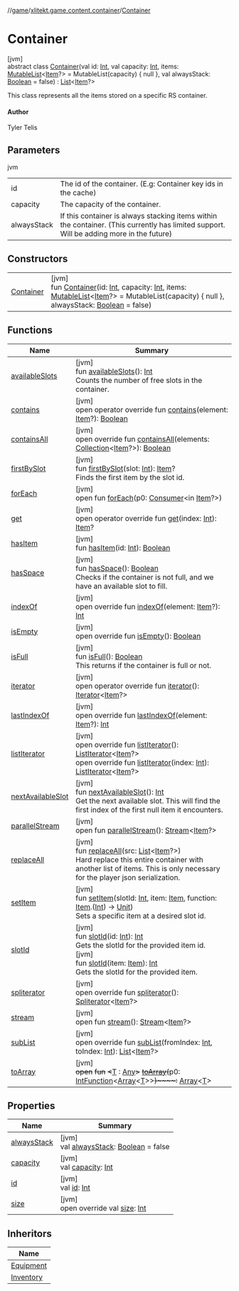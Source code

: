 //[game](../../../index.md)/[xlitekt.game.content.container](../index.md)/[Container](index.md)

# Container

[jvm]\
abstract class [Container](index.md)(val id: [Int](https://kotlinlang.org/api/latest/jvm/stdlib/kotlin/-int/index.html), val capacity: [Int](https://kotlinlang.org/api/latest/jvm/stdlib/kotlin/-int/index.html), items: [MutableList](https://kotlinlang.org/api/latest/jvm/stdlib/kotlin.collections/-mutable-list/index.html)&lt;[Item](../../xlitekt.game.content.item/-item/index.md)?&gt; = MutableList(capacity) { null }, val alwaysStack: [Boolean](https://kotlinlang.org/api/latest/jvm/stdlib/kotlin/-boolean/index.html) = false) : [List](https://kotlinlang.org/api/latest/jvm/stdlib/kotlin.collections/-list/index.html)&lt;[Item](../../xlitekt.game.content.item/-item/index.md)?&gt; 

This class represents all the items stored on a specific RS container.

#### Author

Tyler Telis

## Parameters

jvm

| | |
|---|---|
| id | The id of the container. (E.g: Container key ids in the cache) |
| capacity | The capacity of the container. |
| alwaysStack | If this container is always stacking items within the container. (This currently has limited support. Will be adding more in the future) |

## Constructors

| | |
|---|---|
| [Container](-container.md) | [jvm]<br>fun [Container](-container.md)(id: [Int](https://kotlinlang.org/api/latest/jvm/stdlib/kotlin/-int/index.html), capacity: [Int](https://kotlinlang.org/api/latest/jvm/stdlib/kotlin/-int/index.html), items: [MutableList](https://kotlinlang.org/api/latest/jvm/stdlib/kotlin.collections/-mutable-list/index.html)&lt;[Item](../../xlitekt.game.content.item/-item/index.md)?&gt; = MutableList(capacity) { null }, alwaysStack: [Boolean](https://kotlinlang.org/api/latest/jvm/stdlib/kotlin/-boolean/index.html) = false) |

## Functions

| Name | Summary |
|---|---|
| [availableSlots](available-slots.md) | [jvm]<br>fun [availableSlots](available-slots.md)(): [Int](https://kotlinlang.org/api/latest/jvm/stdlib/kotlin/-int/index.html)<br>Counts the number of free slots in the container. |
| [contains](../../xlitekt.game.content.container.inventory/-inventory/index.md#-832982485%2FFunctions%2F440369633) | [jvm]<br>open operator override fun [contains](../../xlitekt.game.content.container.inventory/-inventory/index.md#-832982485%2FFunctions%2F440369633)(element: [Item](../../xlitekt.game.content.item/-item/index.md)?): [Boolean](https://kotlinlang.org/api/latest/jvm/stdlib/kotlin/-boolean/index.html) |
| [containsAll](../../xlitekt.game.content.container.inventory/-inventory/index.md#1748844052%2FFunctions%2F440369633) | [jvm]<br>open override fun [containsAll](../../xlitekt.game.content.container.inventory/-inventory/index.md#1748844052%2FFunctions%2F440369633)(elements: [Collection](https://kotlinlang.org/api/latest/jvm/stdlib/kotlin.collections/-collection/index.html)&lt;[Item](../../xlitekt.game.content.item/-item/index.md)?&gt;): [Boolean](https://kotlinlang.org/api/latest/jvm/stdlib/kotlin/-boolean/index.html) |
| [firstBySlot](first-by-slot.md) | [jvm]<br>fun [firstBySlot](first-by-slot.md)(slot: [Int](https://kotlinlang.org/api/latest/jvm/stdlib/kotlin/-int/index.html)): [Item](../../xlitekt.game.content.item/-item/index.md)?<br>Finds the first item by the slot id. |
| [forEach](../../xlitekt.game.content.container.inventory/-inventory/index.md#-787918496%2FFunctions%2F440369633) | [jvm]<br>open fun [forEach](../../xlitekt.game.content.container.inventory/-inventory/index.md#-787918496%2FFunctions%2F440369633)(p0: [Consumer](https://docs.oracle.com/javase/8/docs/api/java/util/function/Consumer.html)&lt;in [Item](../../xlitekt.game.content.item/-item/index.md)?&gt;) |
| [get](../../xlitekt.game.queue/-queued-script-list/index.md#961975567%2FFunctions%2F440369633) | [jvm]<br>open operator override fun [get](../../xlitekt.game.queue/-queued-script-list/index.md#961975567%2FFunctions%2F440369633)(index: [Int](https://kotlinlang.org/api/latest/jvm/stdlib/kotlin/-int/index.html)): [Item](../../xlitekt.game.content.item/-item/index.md)? |
| [hasItem](has-item.md) | [jvm]<br>fun [hasItem](has-item.md)(id: [Int](https://kotlinlang.org/api/latest/jvm/stdlib/kotlin/-int/index.html)): [Boolean](https://kotlinlang.org/api/latest/jvm/stdlib/kotlin/-boolean/index.html) |
| [hasSpace](has-space.md) | [jvm]<br>fun [hasSpace](has-space.md)(): [Boolean](https://kotlinlang.org/api/latest/jvm/stdlib/kotlin/-boolean/index.html)<br>Checks if the container is not full, and we have an available slot to fill. |
| [indexOf](../../xlitekt.game.content.container.inventory/-inventory/index.md#-2006796799%2FFunctions%2F440369633) | [jvm]<br>open override fun [indexOf](../../xlitekt.game.content.container.inventory/-inventory/index.md#-2006796799%2FFunctions%2F440369633)(element: [Item](../../xlitekt.game.content.item/-item/index.md)?): [Int](https://kotlinlang.org/api/latest/jvm/stdlib/kotlin/-int/index.html) |
| [isEmpty](../../xlitekt.game.queue/-queued-script-list/index.md#-1000881820%2FFunctions%2F440369633) | [jvm]<br>open override fun [isEmpty](../../xlitekt.game.queue/-queued-script-list/index.md#-1000881820%2FFunctions%2F440369633)(): [Boolean](https://kotlinlang.org/api/latest/jvm/stdlib/kotlin/-boolean/index.html) |
| [isFull](is-full.md) | [jvm]<br>fun [isFull](is-full.md)(): [Boolean](https://kotlinlang.org/api/latest/jvm/stdlib/kotlin/-boolean/index.html)<br>This returns if the container is full or not. |
| [iterator](../../xlitekt.game.queue/-queued-script-list/index.md#-1577986619%2FFunctions%2F440369633) | [jvm]<br>open operator override fun [iterator](../../xlitekt.game.queue/-queued-script-list/index.md#-1577986619%2FFunctions%2F440369633)(): [Iterator](https://kotlinlang.org/api/latest/jvm/stdlib/kotlin.collections/-iterator/index.html)&lt;[Item](../../xlitekt.game.content.item/-item/index.md)?&gt; |
| [lastIndexOf](../../xlitekt.game.content.container.inventory/-inventory/index.md#-271149685%2FFunctions%2F440369633) | [jvm]<br>open override fun [lastIndexOf](../../xlitekt.game.content.container.inventory/-inventory/index.md#-271149685%2FFunctions%2F440369633)(element: [Item](../../xlitekt.game.content.item/-item/index.md)?): [Int](https://kotlinlang.org/api/latest/jvm/stdlib/kotlin/-int/index.html) |
| [listIterator](../../xlitekt.game.queue/-queued-script-list/index.md#-236165689%2FFunctions%2F440369633) | [jvm]<br>open override fun [listIterator](../../xlitekt.game.queue/-queued-script-list/index.md#-236165689%2FFunctions%2F440369633)(): [ListIterator](https://kotlinlang.org/api/latest/jvm/stdlib/kotlin.collections/-list-iterator/index.html)&lt;[Item](../../xlitekt.game.content.item/-item/index.md)?&gt;<br>open override fun [listIterator](../../xlitekt.game.queue/-queued-script-list/index.md#845091493%2FFunctions%2F440369633)(index: [Int](https://kotlinlang.org/api/latest/jvm/stdlib/kotlin/-int/index.html)): [ListIterator](https://kotlinlang.org/api/latest/jvm/stdlib/kotlin.collections/-list-iterator/index.html)&lt;[Item](../../xlitekt.game.content.item/-item/index.md)?&gt; |
| [nextAvailableSlot](next-available-slot.md) | [jvm]<br>fun [nextAvailableSlot](next-available-slot.md)(): [Int](https://kotlinlang.org/api/latest/jvm/stdlib/kotlin/-int/index.html)<br>Get the next available slot. This will find the first index of the first null item it encounters. |
| [parallelStream](../../xlitekt.game.queue/-queued-script-list/index.md#-1592339412%2FFunctions%2F440369633) | [jvm]<br>open fun [parallelStream](../../xlitekt.game.queue/-queued-script-list/index.md#-1592339412%2FFunctions%2F440369633)(): [Stream](https://docs.oracle.com/javase/8/docs/api/java/util/stream/Stream.html)&lt;[Item](../../xlitekt.game.content.item/-item/index.md)?&gt; |
| [replaceAll](replace-all.md) | [jvm]<br>fun [replaceAll](replace-all.md)(src: [List](https://kotlinlang.org/api/latest/jvm/stdlib/kotlin.collections/-list/index.html)&lt;[Item](../../xlitekt.game.content.item/-item/index.md)?&gt;)<br>Hard replace this entire container with another list of items. This is only necessary for the player json serialization. |
| [setItem](set-item.md) | [jvm]<br>fun [setItem](set-item.md)(slotId: [Int](https://kotlinlang.org/api/latest/jvm/stdlib/kotlin/-int/index.html), item: [Item](../../xlitekt.game.content.item/-item/index.md), function: [Item](../../xlitekt.game.content.item/-item/index.md).([Int](https://kotlinlang.org/api/latest/jvm/stdlib/kotlin/-int/index.html)) -&gt; [Unit](https://kotlinlang.org/api/latest/jvm/stdlib/kotlin/-unit/index.html))<br>Sets a specific item at a desired slot id. |
| [slotId](slot-id.md) | [jvm]<br>fun [slotId](slot-id.md)(id: [Int](https://kotlinlang.org/api/latest/jvm/stdlib/kotlin/-int/index.html)): [Int](https://kotlinlang.org/api/latest/jvm/stdlib/kotlin/-int/index.html)<br>Gets the slotId for the provided item id.<br>[jvm]<br>fun [slotId](slot-id.md)(item: [Item](../../xlitekt.game.content.item/-item/index.md)): [Int](https://kotlinlang.org/api/latest/jvm/stdlib/kotlin/-int/index.html)<br>Gets the slotId for the provided item. |
| [spliterator](../../xlitekt.game.queue/-queued-script-list/index.md#703021258%2FFunctions%2F440369633) | [jvm]<br>open override fun [spliterator](../../xlitekt.game.queue/-queued-script-list/index.md#703021258%2FFunctions%2F440369633)(): [Spliterator](https://docs.oracle.com/javase/8/docs/api/java/util/Spliterator.html)&lt;[Item](../../xlitekt.game.content.item/-item/index.md)?&gt; |
| [stream](../../xlitekt.game.queue/-queued-script-list/index.md#135225651%2FFunctions%2F440369633) | [jvm]<br>open fun [stream](../../xlitekt.game.queue/-queued-script-list/index.md#135225651%2FFunctions%2F440369633)(): [Stream](https://docs.oracle.com/javase/8/docs/api/java/util/stream/Stream.html)&lt;[Item](../../xlitekt.game.content.item/-item/index.md)?&gt; |
| [subList](../../xlitekt.game.queue/-queued-script-list/index.md#423386006%2FFunctions%2F440369633) | [jvm]<br>open override fun [subList](../../xlitekt.game.queue/-queued-script-list/index.md#423386006%2FFunctions%2F440369633)(fromIndex: [Int](https://kotlinlang.org/api/latest/jvm/stdlib/kotlin/-int/index.html), toIndex: [Int](https://kotlinlang.org/api/latest/jvm/stdlib/kotlin/-int/index.html)): [List](https://kotlinlang.org/api/latest/jvm/stdlib/kotlin.collections/-list/index.html)&lt;[Item](../../xlitekt.game.content.item/-item/index.md)?&gt; |
| [toArray](../../xlitekt.game.queue/-queued-script-list/index.md#-1215154575%2FFunctions%2F440369633) | [jvm]<br>~~open~~ ~~fun~~ ~~&lt;~~[T](../../xlitekt.game.queue/-queued-script-list/index.md#-1215154575%2FFunctions%2F440369633) : [Any](https://kotlinlang.org/api/latest/jvm/stdlib/kotlin/-any/index.html)~~&gt;~~ [~~toArray~~](../../xlitekt.game.queue/-queued-script-list/index.md#-1215154575%2FFunctions%2F440369633)~~(~~p0: [IntFunction](https://docs.oracle.com/javase/8/docs/api/java/util/function/IntFunction.html)&lt;[Array](https://kotlinlang.org/api/latest/jvm/stdlib/kotlin/-array/index.html)&lt;[T](../../xlitekt.game.queue/-queued-script-list/index.md#-1215154575%2FFunctions%2F440369633)&gt;&gt;~~)~~~~:~~ [Array](https://kotlinlang.org/api/latest/jvm/stdlib/kotlin/-array/index.html)&lt;[T](../../xlitekt.game.queue/-queued-script-list/index.md#-1215154575%2FFunctions%2F440369633)&gt; |

## Properties

| Name | Summary |
|---|---|
| [alwaysStack](always-stack.md) | [jvm]<br>val [alwaysStack](always-stack.md): [Boolean](https://kotlinlang.org/api/latest/jvm/stdlib/kotlin/-boolean/index.html) = false |
| [capacity](capacity.md) | [jvm]<br>val [capacity](capacity.md): [Int](https://kotlinlang.org/api/latest/jvm/stdlib/kotlin/-int/index.html) |
| [id](id.md) | [jvm]<br>val [id](id.md): [Int](https://kotlinlang.org/api/latest/jvm/stdlib/kotlin/-int/index.html) |
| [size](../../xlitekt.game.queue/-queued-script-list/index.md#844915858%2FProperties%2F440369633) | [jvm]<br>open override val [size](../../xlitekt.game.queue/-queued-script-list/index.md#844915858%2FProperties%2F440369633): [Int](https://kotlinlang.org/api/latest/jvm/stdlib/kotlin/-int/index.html) |

## Inheritors

| Name |
|---|
| [Equipment](../../xlitekt.game.content.container.equipment/-equipment/index.md) |
| [Inventory](../../xlitekt.game.content.container.inventory/-inventory/index.md) |
